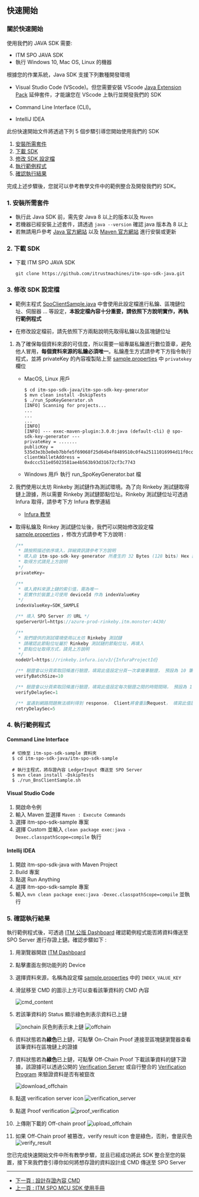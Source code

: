 ## 快速開始

### 關於快速開始

使用我們的 JAVA SDK 需要:

- ITM SPO JAVA SDK
- 執行 Windows 10, Mac OS, Linux 的機器

根據您的作業系統，Java SDK 支援下列數種開發環境

- Visual Studio Code (VScode)。但您需要安裝 VScode [Java Extension Pack](https://marketplace.visualstudio.com/items?itemName=vscjava.vscode-java-pack) 延伸套件，才能讓您在 VScode 上執行並開發我們的 SDK

- Command Line Interface (CLI)。

- IntelliJ IDEA

此份快速開始文件將透過下列 5 個步驟引導您開始使用我們的 SDK

<!-- no toc -->
1. [安裝所需套件](#1-安裝所需套件)
2. [下載 SDK](#2-下載-sdk)
3. [修改 SDK 設定檔](#3-修改-sdk-設定檔)
4. [執行範例程式](#4-執行範例程式)
5. [確認執行結果](#5-確認執行結果)

完成上述步驟後，您就可以參考教學文件中的範例整合及開發我們的 SDK。

### 1. 安裝所需套件

- 執行此 Java SDK 前，需先安 Java 8 以上的版本以及 `Maven`
- 若機器已經安裝上述套件，請透過 `java --version` 確認 java 版本為 8 以上
- 若無請用戶參考 [Java 官方網站](https://www.oracle.com/java/technologies/javase-downloads.html) 以及 [Maven 官方網站](https://maven.apache.org) 進行安裝或更新

### 2. 下載 SDK

- 下載 ITM SPO JAVA SDK

  ```shell
  git clone https://github.com/itrustmachines/itm-spo-sdk-java.git
  ```

### 3. 修改 SDK 設定檔

- 範例主程式 [SpoClientSample.java](../src/main/java/com/itrustmachines/sample/BnsClientSample.java) 中會使用此設定檔進行私鑰、區塊鏈位址、伺服器 ... 等設定，**本設定檔內容十分重要，請依照下方說明實作，再執行範例程式**

- 在修改設定檔前，請先依照下方兩點說明先取得私鑰以及區塊鏈位址
  
1. 為了確保每個資料來源的可信度，所以需要一組專屬私鑰進行數位簽章，避免他人冒用，**每個資料來源的私鑰必須唯一**。私鑰產生方式請參考下方指令執行程式，並將 privateKey 的內容複製貼上至 [sample.properties](../src/main/resources/sample.properties) 中 `privatekey` 欄位
  
    - MacOS, Linux 用戶

      ```shell
      $ cd itm-spo-sdk-java/itm-spo-sdk-key-generator 
      $ mvn clean install -DskipTests
      $ ./run_SpoKeyGenerator.sh
      [INFO] Scanning for projects...
      ...
      ...
      ...
      [INFO] 
      [INFO] --- exec-maven-plugin:3.0.0:java (default-cli) @ spo-sdk-key-generator ---
      privateKey = .......
      publicKey = 535d3e3b3e0eb7bbfe5f69068f25d64b4f8489510c0f4a25111016994d11f0cc4f4acb382d50a51eca9cd5f5bb1a14392613865ad0596144b700b078554ca4d3
      clientWalletAddress = 0xdccc511e05023581ae4b563b93d31672cf3c7743
      ```

    - Windows 用戶
      執行 run_SpoKeyGenerator.bat 檔

2. 我們使用以太坊 Rinkeby 測試鏈作為測試環境。為了向 Rinkeby 測試鏈取得鏈上證據，所以需要 Rinkeby 測試鏈節點位址。Rinkeby 測試鏈位址可透過 Infura 取得，請參考下方 Infura 教學連結
   
     - [Infura 教學](./infura_zh.md)

- 取得私鑰及 Rinkey 測試鏈位址後，我們可以開始修改設定檔 [sample.properties](../src/main/resources/sample.properties) ，修改方式請參考下方說明 :

    ```Java
    /**
     * 請按照描述依序填入，詳細資訊請參考下方說明
     * 填入由 itm-spo-sdk-key-generator 所產生的 32 Bytes (128 bits) Hex 編碼專屬私鑰
     * 取得方式請見上方說明
     */ 
    privateKey=

    /** 
     * 填入資料來源上鏈的索引值，需為唯一 
     * 若實作於裝置上可使用 deviceId 作為 indexValueKey
     */
    indexValueKey=SDK_SAMPLE

    /** 填入 SPO Server 的 URL */
    spoServerUrl=https://azure-prod-rinkeby.itm.monster:4430/
    
    /** 
     * 我們提供的測試環境使用以太坊 Rinkeby 測試鏈
     * 請確認此節點位址屬於 Rinkeby 測試鏈的節點位址，再填入 
     * 節點位址取得方式，請見上方說明
     */
    nodeUrl=https://rinkeby.infura.io/v3/{InfuraProjectId}
    
    /** 驗證會以分頁索取回條進行驗證，填寫此值設定分頁一次拿幾筆驗證， 預設為 10 筆 */
    verifyBatchSize=10

    /** 驗證會以分頁索取回條進行驗證，填寫此值設定每次驗證之間的時間間隔， 預設為 1 秒 */
    verifyDelaySec=1

    /** 當遇到網路問題無法順利得到 response， Client將會重試Request， 填寫此值設定每次嘗試的間隔時間， 預設為 5 秒 */
    retryDelaySec=5
    ```

### 4. 執行範例程式

#### Command Line Interface
```shell
  # 切換至 itm-spo-sdk-sample 資料夾
  $ cd itm-spo-sdk-java/itm-spo-sdk-sample

  # 執行主程式，將存證內容 LedgerInput 傳送至 SPO Server
  $ mvn clean install -DskipTests
  $ ./run_BnsClientSample.sh
```

#### Visual Studio Code

1. 開啟命令例
2. 輸入 Maven 並選擇 `Maven : Execute Commands`
4. 選擇 itm-spo-sdk-sample 專案
5. 選擇 Custom 並輸入 `clean package exec:java -Dexec.classpathScope=compile` 執行

#### Intellij IDEA

1. 開啟 itm-spo-sdk-java with Maven Project
2. Build 專案
3. 點選 Run Anything
4. 選擇 itm-spo-sdk-sample 專案
5. 輸入 `mvn clean package exec:java -Dexec.classpathScope=compile` 並執行

### 5. 確認執行結果

執行範例程式後，可透過 [ITM 公版 Dashboard](https://azure-prod-rinkeby.itm.monster:8443) 確認範例程式能否將資料傳送至 SPO Server 進行存證上鏈。確認步驟如下 :

  1. 用瀏覽器開啟 [ITM Dashboard](https://azure-prod-rinkeby.itm.monster:8443)

  2. 點擊畫面左側功能列的 Device

  3. 選擇資料來源，名稱為設定檔 [sample.properties](../src/main/resources/sample.properties) 中的 `INDEX_VALUE_KEY`

  4. 滑鼠移至 CMD 的圖示上方可以查看該筆資料的 CMD 內容

     ![cmd_content](../image/cmd_content.png)

  5. 若該筆資料的 Status 顯示綠色則表示資料已上鏈

     ![onchain](../image/onchain.png)
     灰色則表示未上鏈
     ![offchain](../image/offchain.png)

  6. 資料狀態若為**綠色**已上鏈，可點擊 On-Chain Proof 連接至區塊鏈瀏覽器查看該筆資料在區塊鏈上的證據
  7. 資料狀態若為**綠色**已上鏈，可點擊 Off-Chain Proof 下載該筆資料的鏈下證據，該證據可以透過公開的 [Verification Server](https://verification.itrustmachines.com/) 或自行整合的 [Verification Program](https://github.com/itrustmachines/spo-verification-program) 來驗證資料是否有被竄改
  
     ![download_offchain](../image/download_offchain.png)

  8. 點選 verification server icon
     ![verification_server](../image/verification_server.png)

  9. 點選 Proof verification
     ![proof_verification](../image/proof_verification.png)

  10. 上傳剛下載的 Off-chain proof
     ![upload_offchain](../image/upload_offchain.png)

  11. 如果 Off-Chain proof 被篡改，verify result icon 會是綠色，否則，會是灰色
     ![verify_result](../image/verify_result.png)

您已完成快速開始文件中所有教學步驟，並且已經成功將此 SDK 整合至您的裝置，接下來我們會引導你如何將想存證的資料設計成 CMD 傳送至 SPO Server

----

- [下一頁 : 設計存證內容 CMD](./cmd_zh.md)
- [上一頁 : ITM SPO MCU SDK 使用手冊](../README_ZH.md)
